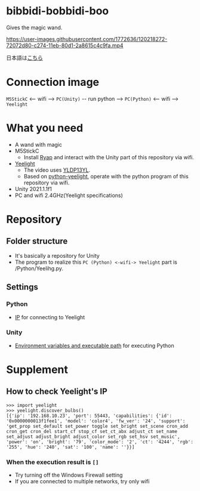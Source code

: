 # bibbidi-bobbidi-boo
Gives the magic wand.

https://user-images.githubusercontent.com/1772636/120218272-72072d80-c274-11eb-80d1-2a8615c4c9fa.mp4

日本語は[こちら](https://github.com/machidyo/bibbidi-bobbidi-boo/blob/master/README.jp.md)

# Connection image
`M5StickC` <-- wifi --> `PC(Unity)` -- run python --> `PC(Python)` <-- wifi --> `Yeelight`

# What you need
* A wand with magic
* M5StickC
  * Install [Ryap](https://github.com/machidyo/RyapY) and interact with the Unity part of this repository via wifi.
* [Yeelight](https://en.yeelight.com/product/819.html) 
  * The video uses [YLDP13YL](https://www.amazon.co.jp/dp/B086LPJHMT).
  * Based on [python-yeelight](https://gitlab.com/stavros/python-yeelight), operate with the python program of this repository via wifi.
* Unity 2021.1.1f1
* PC and wifi 2.4GHz(Yeelight specifications)

# Repository
## Folder structure
* It's basically a repository for Unity
* The program to realize this `PC (Python) <-wifi-> Yeelight` part is /Python/Yeelihg.py.

## Settings
### Python
* [IP](https://github.com/machidyo/bibbidi-bobbidi-boo/blob/master/Python/Yeelight.py#L5) for connecting to Yeelight 
### Unity
* [Environment variables and executable path](https://github.com/machidyo/bibbidi-bobbidi-boo/blob/master/Assets/Scripts/Yeelight/PythonRunner.cs#L7-L10) for executing Python 

# Supplement
## How to check Yeelight's IP
```
>>> import yeelight
>>> yeelight.discover_bulbs()
[{'ip': '192.168.10.23', 'port': 55443, 'capabilities': {'id': '0x0000000013f1fee1', 'model': 'color4', 'fw_ver': '24', 'support': 'get_prop set_default set_power toggle set_bright set_scene cron_add cron_get cron_del start_cf stop_cf set_ct_abx adjust_ct set_name set_adjust adjust_bright adjust_color set_rgb set_hsv set_music', 'power': 'on', 'bright': '79', 'color_mode': '2', 'ct': '4244', 'rgb': '255', 'hue': '240', 'sat': '100', 'name': ''}}]
```
### When the execution result is `[]`
* Try turning off the Windows Firewall setting
* If you are connected to multiple networks, try only wifi
